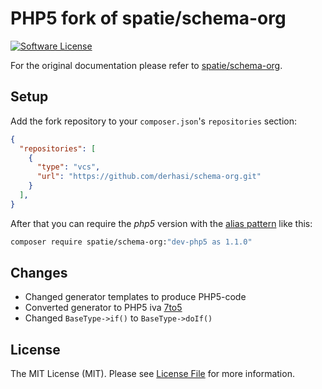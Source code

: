 # PHP5 fork of spatie/schema-org

[![Software License](https://img.shields.io/badge/license-MIT-brightgreen.svg?style=flat-square)](LICENSE.md)

For the original documentation please refer to [spatie/schema-org](https://github.com/spatie/schema-org).

## Setup

Add the fork repository to your `composer.json`'s `repositories` section:
```json
{
  "repositories": [
    {
      "type": "vcs",
      "url": "https://github.com/derhasi/schema-org.git"
    }
  ],
}
```

After that you can require the _php5_ version with the [alias pattern](https://getcomposer.org/doc/articles/aliases.md)
like this:
```bash
composer require spatie/schema-org:"dev-php5 as 1.1.0"
```

## Changes

* Changed generator templates to produce PHP5-code
* Converted generator to PHP5 iva [7to5](https://github.com/spatie/7to5)
* Changed `BaseType->if()` to `BaseType->doIf()`

## License

The MIT License (MIT). Please see [License File](LICENSE.md) for more information.
